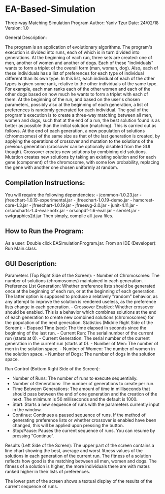 # EA-Based-Simulation
Three-way Matching Simulation Program
Author: Yaniv Tzur
Date: 24/02/18
Version: 1.0

General Description:

The program is an application of evolutionary algorithms. The program's execution is divided into
runs, each of which is in turn divided into generations.
At the beginning of each run, three sets are created: one of men, another of women and another of dogs.
Each of these "individuals" wants to form a triplet of the overall form (man, woman, dog). 
Also, each of these individuals has a list of preferences for each type of individual different than its own
type. In this list, each individual of each of the other types is given some rank, relative to the
other individuals of the same type. For example, each man ranks each of the other women and each of
the other dogs based on how much he wants to form a triplet with each of them.
At the beginning of the run, and based on the user's chosen parameters, possibly also at the beginning
of each generation, a list of preferences is randomly generated for each individual.
The goal of the program's execution is to create a three-way matching between all men, women and
dogs, such that at the end of a run, the best solution found is as better as possible than the initial
solution (matching).
This is carried out as follows. At the end of each generation, a new population of solutions
(chromosomes) of the same size as that of the last generation is created, by applying the operations
of crossover and mutation to the solutions of the previous generation (crossover can be optionally
disabled from the GUI though). Crossover creates new solutions by combining old solutions. Mutation
creates new solutions by taking an existing solution and for each gene (component) of the chromosome,
with some low probability, replacing the gene with another one chosen uniformly at random.

## Compilation Instructions:
        
You will require the following dependencies:
	- jcommon-1.0.23.jar
	- jfreechart-1.0.19-experimental.jar
	- jfreechart-1.0.19-demo.jar
	- hamcrest-core-1.3.jar
	- jfreechart-1.0.19.jar
	- jfreesvg-2.0.jar
	- junit-4.11.jar
	- orsoncharts-1.4-eval-nofx.jar
	- orsonpdf-1.6-eval.jar
	- servlet.jar
	- swtgraphics2d.jar
Then simply, compile all .java files. 

## How to Run the Program:	
As a user:
	Double click EASimulationProgram.jar.
From an IDE (Developer):
	Run Main.class.

## GUI Description:
Parameters (Top Right Side of the Screen):
	- Number of Chromosomes: The number of solutions (chromosomes) maintained in each generation.
	- Preference List Generation: Whether preference lists should be generated once at the
			      beginning of each run, or at the beginning of each generation.
								  The latter option is supposed to produce a relatively "random"
								  behavior, as any attempt to improve the solution is rendered
								  useless, as the preference lists change in each generation.
	- Crossover Enabled:          Whether crossover should be enabled. This is a behavior
								  which combines solutions at the end of each generation
								  to create new combined solutions (chromosomes) for the
								  population of the next generation.
Statistics (Middle Right Side of the Screen):
	- Elapsed Time (sec): The time elapsed in seconds since the beginning of the last run.
	- Current Run: The serial number of the current run (starts at 0).
	- Current Generation: The serial number of the current generation in the current run (starts at
			      0).
	- Number of Men: The number of men in the solution space.
	- Number of Women: The number of women in the solution space.
    - Number of Dogs: The number of dogs in the solution space.

Run Control (Bottom Right Side of the Screen):
   - Number of Runs: The number of runs to execute sequentially.
   - Number of Generations: The number of generations to create per run.
   - Time Between Generations: The amount of time in milliseconds that should pass between
			       the end of one generation and the creation of the next.
			       The minimum is 50 milliseconds and the default is 1000.
   - Start: Starts a new sequence of runs with the parameters currently input in the window.
   - Continue: Continues a paused sequence of runs. If the method of generating preference lists
	       or whether crossover is enabled have been changed, this will be applied upon
	       pressing the button.
   - Stop/Pause: Pauses the current sequence of runs. You can resume by pressing "Continue".

Results (Left Side of the Screen):
The upper part of the screen contains a line chart showing the best, average and worst fitness
values of the solutions in each generation of the current run.
The fitness of a solution reflects how good is the matching between all men, women and dogs.
The fitness of a solution is higher, the more individuals there are with mates ranked higher
in their lists of preferences.

The lower part of the screen shows a textual display of the results of the current sequence of runs.
